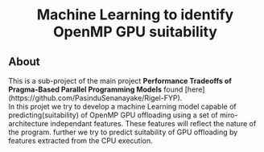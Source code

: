 <h1 align="center">Machine Learning to identify OpenMP GPU suitability</h1>

<h2>About</h2>
This is a sub-project of the main project <b>Performance Tradeoffs of Pragma-Based Parallel Programming Models</b>
found [here](https://github.com/PasinduSenanayake/Rigel-FYP).</br>
In this projet we try to develop a machine Learning model capable of predicting(suitability) of OpenMP GPU offloading using a set of miro-architecture independant features. These features will reflect the nature of the program. further we try to predict suitability of GPU offloading by features extracted from the CPU execution.
